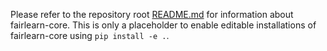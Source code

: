 Please refer to the repository root [README.md](../../README.md) for information about fairlearn-core. This is only a placeholder to enable editable installations of fairlearn-core using `pip install -e .`.